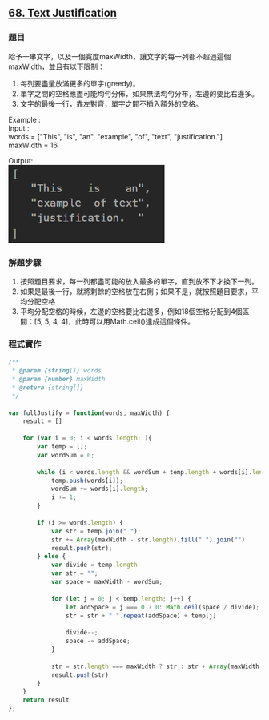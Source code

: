 ## [68. Text Justification](https://leetcode.com/problems/text-justification/description/?envType=study-plan-v2&envId=top-interview-150 "Title")

### 題目
給予一串文字，以及一個寬度maxWidth，讓文字的每一列都不超過這個maxWidth，並且有以下限制：
1. 每列要盡量放滿更多的單字(greedy)。
2. 單字之間的空格應盡可能均勻分佈，如果無法均勻分布，左邊的要比右邊多。
3. 文字的最後一行，靠左對齊，單字之間不插入額外的空格。


Example :  
Input :   
words = ["This", "is", "an", "example", "of", "text", "justification."]  
maxWidth = 16  

Output:  
<img src='../pictures/68.png'>

### 解題步驟
1. 按照題目要求，每一列都盡可能的放入最多的單字，直到放不下才換下一列。
2. 如果是最後一行，就將剩餘的空格放在右側；如果不是，就按照題目要求，平均分配空格
3. 平均分配空格的時候，左邊的空格要比右邊多，例如18個空格分配到4個區間：[5, 5, 4, 4]，此時可以用Math.ceil()達成這個條件。

### 程式實作

```javascript
/**
 * @param {string[]} words
 * @param {number} maxWidth
 * @return {string[]}
 */

var fullJustify = function(words, maxWidth) {
    result = []

    for (var i = 0; i < words.length; ){
        var temp = [];
        var wordSum = 0;

        while (i < words.length && wordSum + temp.length + words[i].length <= maxWidth) {
            temp.push(words[i]);
            wordSum += words[i].length;
            i += 1;
        }
        
        if (i >= words.length) {
            var str = temp.join(" ");
            str += Array(maxWidth - str.length).fill(" ").join("")
            result.push(str);
        } else {
            var divide = temp.length
            var str = "";
            var space = maxWidth - wordSum;

            for (let j = 0; j < temp.length; j++) {
                let addSpace = j === 0 ? 0: Math.ceil(space / divide);
                str = str + " ".repeat(addSpace) + temp[j]

                divide--;
                space -= addSpace;
            }

            str = str.length === maxWidth ? str : str + Array(maxWidth - str.length).fill(" ").join("")
            result.push(str)
        }
    }
    return result
};
```


